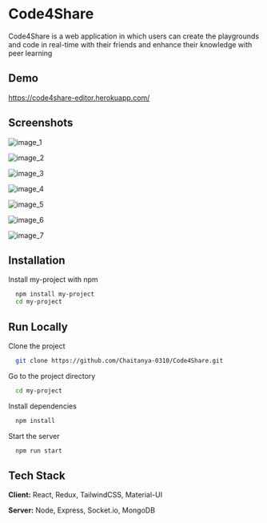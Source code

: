 
# Code4Share

Code4Share is a web application in which users can create the playgrounds and code in real-time with their friends and enhance their knowledge with peer learning

## Demo

https://code4share-editor.herokuapp.com/

## Screenshots

![image_1](https://user-images.githubusercontent.com/83701005/213870675-c6f82172-ba80-4ab9-8eb9-2b97f207960b.png)

![image_2](https://user-images.githubusercontent.com/83701005/213870683-a16034d9-b1d4-4963-bd2e-fb375ef09b69.png)

![image_3](https://user-images.githubusercontent.com/83701005/213870688-86a926be-5f07-4fcd-8f5e-598dbaf680bb.png)

![image_4](https://user-images.githubusercontent.com/83701005/213870695-6e1a7533-2ddc-4608-8ca2-0c4840672a50.png)

![image_5](https://user-images.githubusercontent.com/83701005/213870700-088e9b05-c595-4769-9a66-e82b12fc3fbb.png)

![image_6](https://user-images.githubusercontent.com/83701005/213870708-6f5da424-1192-4762-a0a0-ea972891ff83.png)

![image_7](https://user-images.githubusercontent.com/83701005/213870711-efaa14c3-e5a0-4c5a-aac9-ba25e6d5c986.png)


## Installation

Install my-project with npm

```bash
  npm install my-project
  cd my-project
```
    
## Run Locally

Clone the project

```bash
  git clone https://github.com/Chaitanya-0310/Code4Share.git
```

Go to the project directory

```bash
  cd my-project
```

Install dependencies

```bash
  npm install
```

Start the server

```bash
  npm run start
```


## Tech Stack

**Client:** React, Redux, TailwindCSS, Material-UI

**Server:** Node, Express, Socket.io, MongoDB

